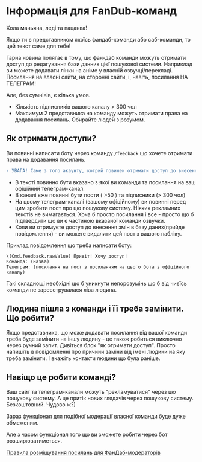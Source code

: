 # Інформація для FanDub-команд

Хола маньяна, леді та пацанва!

Якщо ти є представником якоїсь фандаб-команди або саб-команди, то цей текст саме для тебе!
    
Гарна новина полягає в тому, що фан-даб команди можуть отримати доступ до редагування бази данних цієї пошукової системи. Наприклад ви можете додавати лінки на аніме у власній озвучці/перекладі. Посилання на власні сайти, на сторонні сайти, і, навіть, посилання НА ТЕЛЕГРАМ!

Але, без сумнівів, є кілька умов.
        
*   Кількість підписників вашого каналу > 300 чол
*   Максимум 2 представника на команду можуть отримати права на додавання посилань. Обирайте людей з розумом.

## Як отримати доступи?

Ви повинні написати боту через команду ```/feedback``` що хочете отримати права на додавання посилань. 

```diff
- УВАГА! Саме з того акаунту, котрий повинен отримати доступ до внесення записів в базу даних.
```
*   В тексті повинно бути вказано з якої ви команди та посилання на ваш офіційний телеграм-канал.
*   В каналі вже повинні бути пости ( >50 ) та підписники (> 300 чол)
*   На цьому телеграм-каналі (вашому офіційному) ви повинні перед цим зробити пост про цю пошукову систему. Ніяких рекламних текстів не вимагається. Хоча б просто посилання і все - просто що б підтвердити що ви є частиною вказаної команди озвучки. 
*   Коли ви отримуєте доступ до внесення змін в базу даних(прийде повідомлення) - ви можете видалити цей пост з вашого пабліку.

 Приклад повідомлення що треба написати боту:
```
\(Cmd.feedback.rawValue) Привіт! Хочу доступ!
Команда: (назва)
Телеграм: (посилання на пост з посиланням на цього бота з офіційного каналу)
```

Такі складнощі необхідні що б уникнути непорозумінь що б від чиєїсь команди не зареєструвалася ліва людина.

## Людина пішла з команди і її треба замінити. Що робити?

Якщо представника, що може додавати посилання від вашої команди треба буде замінити на іншу людину - це також робиться виключно через ручний запит. Дивіться блок "як отримати доступ". Просто напишіть в повідомленні про причини заміни від імені людини на яку треба замінити. І вкажіть контакти людини що була раніше.

## Навіщо це робити команді?

Ваш сайт та телеграм-канали можуть "рекламуватися" через цю пошукову систему. А це притік нових глядачів через пошукову систему. Безкоштовний. Чудово ж?)

Зараз функціонал для подібної модерації власної команди буде дуже обмеженим.

Але з часом функціонал того що ви зможете робити через бот розширюватиметься.

[Правила розміщування посилань для ФанДаб-модераторів](./LinkRules.md.html)
